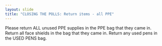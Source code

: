 ```yaml
---
layout: slide
title: "CLOSING THE POLLS: Return items - all PPE"
---
```


Please return ALL unused PPE supplies in the PPE bag that they came in. Return all face shields in the bag that they came in. Return any used pens in the USED PENS bag.
